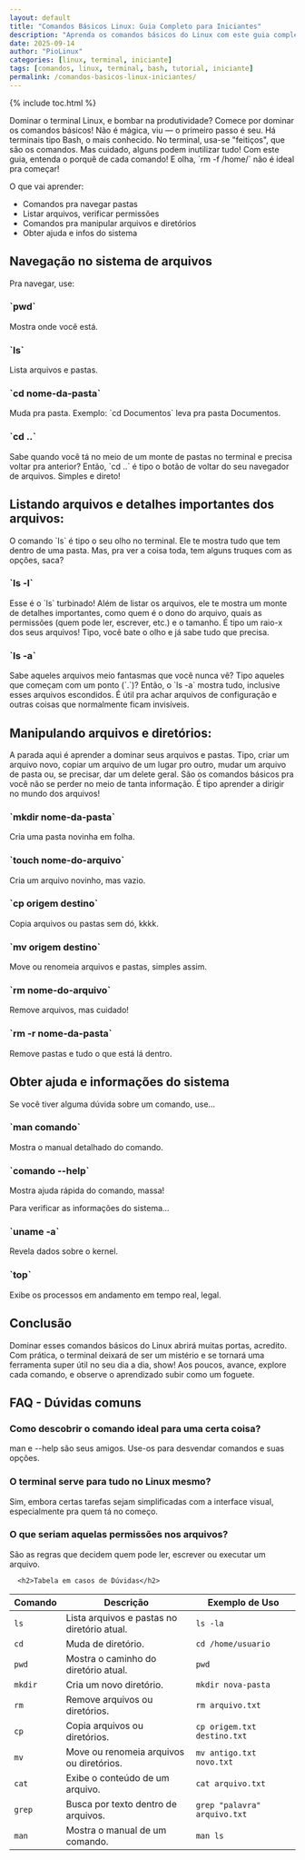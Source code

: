 ```yaml
---
layout: default
title: "Comandos Básicos Linux: Guia Completo para Iniciantes"
description: "Aprenda os comandos básicos do Linux com este guia completo: ls, cd, mkdir, rm, cp, mv, sudo, apt e mais. Perfeito para quem está começando no terminal."
date: 2025-09-14
author: "PioLinux"
categories: [linux, terminal, iniciante]
tags: [comandos, linux, terminal, bash, tutorial, iniciante]
permalink: /comandos-basicos-linux-iniciantes/
---
```



{% include toc.html %}




<section class="post-content">
<p>
      Dominar o terminal Linux, e bombar na produtividade? Comece por dominar os comandos básicos! Não é mágica, viu — o primeiro passo é seu. Há terminais tipo Bash, o mais conhecido. No terminal, usa-se "feitiços", que são os comandos. Mas cuidado, alguns podem inutilizar tudo! Com este guia, entenda o porquê de cada comando! E olha, `rm -f /home/` não é ideal pra começar!
     </p>
<p>
      O que vai aprender:
     </p>
<ul>
<li>
       Comandos pra navegar pastas
      </li>
<li>
       Listar arquivos, verificar permissões
      </li>
<li>
       Comandos pra manipular arquivos e diretórios
      </li>
<li>
       Obter ajuda e infos do sistema
      </li>
</ul>
<h2>
      Navegação no sistema de arquivos
     </h2>
<p>
      Pra navegar, use:
     </p>
<h3>
      `pwd`
     </h3>
<p>
      Mostra onde você está.
     </p>
<h3>
      `ls`
     </h3>
<p>
      Lista arquivos e pastas.
     </p>
<h3>
      `cd nome-da-pasta`
     </h3>
<p>
      Muda pra pasta. Exemplo: `cd Documentos` leva pra pasta Documentos.
     </p>
<h3>
      `cd ..`
     </h3>
<p>
      Sabe quando você tá no meio de um monte de pastas no terminal e precisa voltar pra anterior? Então, `cd ..` é tipo o botão de voltar do seu navegador de arquivos. Simples e direto!
     </p>
<h2>
      Listando arquivos e detalhes importantes dos arquivos:
     </h2>
<p>
      O comando `ls` é tipo o seu olho no terminal. Ele te mostra tudo que tem dentro de uma pasta. Mas, pra ver a coisa toda, tem alguns truques com as opções, saca?
     </p>
<h3>
      `ls -l`
     </h3>
<p>
      Esse é o `ls` turbinado! Além de listar os arquivos, ele te mostra um monte de detalhes importantes, como quem é o dono do arquivo, quais as permissões (quem pode ler, escrever, etc.) e o tamanho. É tipo um raio-x dos seus arquivos! Tipo, você bate o olho e já sabe tudo que precisa.
     </p>
<h3>
      `ls -a`
     </h3>
<p>
      Sabe aqueles arquivos meio fantasmas que você nunca vê? Tipo aqueles que começam com um ponto (`.`)? Então, o `ls -a` mostra tudo, inclusive esses arquivos escondidos. É útil pra achar arquivos de configuração e outras coisas que normalmente ficam invisíveis.
     </p>
<h2>
      Manipulando arquivos e diretórios:
     </h2>
<p>
      A parada aqui é aprender a dominar seus arquivos e pastas. Tipo, criar um arquivo novo, copiar um arquivo de um lugar pro outro, mudar um arquivo de pasta ou, se precisar, dar um delete geral. São os comandos básicos pra você não se perder no meio de tanta informação. É tipo aprender a dirigir no mundo dos arquivos!
     </p>
<h3>
      `mkdir nome-da-pasta`
     </h3>
<p>
      Cria uma pasta novinha em folha.
     </p>
<h3>
      `touch nome-do-arquivo`
     </h3>
<p>
      Cria um arquivo novinho, mas vazio.
     </p>
<h3>
      `cp origem destino`
     </h3>
<p>
      Copia arquivos ou pastas sem dó, kkkk.
     </p>
<h3>
      `mv origem destino`
     </h3>
<p>
      Move ou renomeia arquivos e pastas, simples assim.
     </p>
<h3>
      `rm nome-do-arquivo`
     </h3>
<p>
      Remove arquivos, mas cuidado!
     </p>
<h3>
      `rm -r nome-da-pasta`
     </h3>
<p>
      Remove pastas e tudo o que está lá dentro.
     </p>
<h2>
      Obter ajuda e informações do sistema
     </h2>
<p>
      Se você tiver alguma dúvida sobre um comando, use...
     </p>
<h3>
      `man comando`
     </h3>
<p>
      Mostra o manual detalhado do comando.
     </p>
<h3>
      `comando --help`
     </h3>
<p>
      Mostra ajuda rápida do comando, massa!
     </p>
<p>
      Para verificar as informações do sistema...
     </p>
<h3>
      `uname -a`
     </h3>
<p>
      Revela dados sobre o kernel.
     </p>
<h3>
      `top`
     </h3>
<p>
      Exibe os processos em andamento em tempo real, legal.
     </p>
<h2>
      Conclusão
     </h2>
<p>
      Dominar esses comandos básicos do Linux abrirá muitas portas, acredito. Com prática, o terminal deixará de ser um mistério e se tornará uma ferramenta super útil no seu dia a dia, show! Aos poucos, avance, explore cada comando, e observe o aprendizado subir como um foguete.
     </p>
<h2>
      FAQ - Dúvidas comuns
     </h2>
<h3>
      Como descobrir o comando ideal para uma certa coisa?
     </h3>
<p>
      man e --help são seus amigos. Use-os para desvendar comandos e suas opções.
     </p>
<h3>
      O terminal serve para tudo no Linux mesmo?
     </h3>
<p>
      Sim, embora certas tarefas sejam simplificadas com a interface visual, especialmente pra quem tá no começo.
     </p>
<h3>
      O que seriam aquelas permissões nos arquivos?
     </h3>
<p>
      São as regras que decidem quem pode ler, escrever ou executar um arquivo.
     </p>

      <h2>Tabela em casos de Dúvidas</h2>

<table class="evergreen-table">
    <thead>
        <tr>
            <th>Comando</th>
            <th>Descrição</th>
            <th>Exemplo de Uso</th>
        </tr>
    </thead>
    <tbody>
        <tr>
            <td data-label="Comando"><code>ls</code></td>
            <td data-label="Descrição">Lista arquivos e pastas no diretório atual.</td>
            <td data-label="Exemplo de Uso"><code>ls -la</code></td>
        </tr>
        <tr>
            <td data-label="Comando"><code>cd</code></td>
            <td data-label="Descrição">Muda de diretório.</td>
            <td data-label="Exemplo de Uso"><code>cd /home/usuario</code></td>
        </tr>
        <tr>
            <td data-label="Comando"><code>pwd</code></td>
            <td data-label="Descrição">Mostra o caminho do diretório atual.</td>
            <td data-label="Exemplo de Uso"><code>pwd</code></td>
        </tr>
        <tr>
            <td data-label="Comando"><code>mkdir</code></td>
            <td data-label="Descrição">Cria um novo diretório.</td>
            <td data-label="Exemplo de Uso"><code>mkdir nova-pasta</code></td>
        </tr>
        <tr>
            <td data-label="Comando"><code>rm</code></td>
            <td data-label="Descrição">Remove arquivos ou diretórios.</td>
            <td data-label="Exemplo de Uso"><code>rm arquivo.txt</code></td>
        </tr>
        <tr>
            <td data-label="Comando"><code>cp</code></td>
            <td data-label="Descrição">Copia arquivos ou diretórios.</td>
            <td data-label="Exemplo de Uso"><code>cp origem.txt destino.txt</code></td>
        </tr>
        <tr>
            <td data-label="Comando"><code>mv</code></td>
            <td data-label="Descrição">Move ou renomeia arquivos ou diretórios.</td>
            <td data-label="Exemplo de Uso"><code>mv antigo.txt novo.txt</code></td>
        </tr>
        <tr>
            <td data-label="Comando"><code>cat</code></td>
            <td data-label="Descrição">Exibe o conteúdo de um arquivo.</td>
            <td data-label="Exemplo de Uso"><code>cat arquivo.txt</code></td>
        </tr>
        <tr>
            <td data-label="Comando"><code>grep</code></td>
            <td data-label="Descrição">Busca por texto dentro de arquivos.</td>
            <td data-label="Exemplo de Uso"><code>grep "palavra" arquivo.txt</code></td>
        </tr>
        <tr>
            <td data-label="Comando"><code>man</code></td>
            <td data-label="Descrição">Mostra o manual de um comando.</td>
            <td data-label="Exemplo de Uso"><code>man ls</code></td>
        </tr>
    </tbody>
</table>



      
</section>



